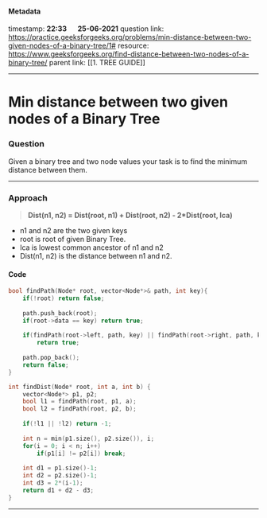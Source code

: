 #### Metadata

timestamp: **22:33**  &emsp;  **25-06-2021**
question link: https://practice.geeksforgeeks.org/problems/min-distance-between-two-given-nodes-of-a-binary-tree/1#
resource: https://www.geeksforgeeks.org/find-distance-between-two-nodes-of-a-binary-tree/
parent link: [[1. TREE GUIDE]]

---

# Min distance between two given nodes of a Binary Tree

### Question

Given a binary tree and two node values your task is to find the minimum distance between them.

---


### Approach

>**Dist(n1, n2)  =  Dist(root, n1)  +  Dist(root, n2)  -  2\*Dist(root, lca)** 
- n1 and n2 are the two given keys
- root is root of given Binary Tree.
- lca is lowest common ancestor of n1 and n2
- Dist(n1, n2) is the distance between n1 and n2.

#### Code

``` cpp
bool findPath(Node* root, vector<Node*>& path, int key){
    if(!root) return false;
    
    path.push_back(root);
    if(root->data == key) return true;
    
    if(findPath(root->left, path, key) || findPath(root->right, path, key))
        return true;
    
    path.pop_back();
    return false;
}

int findDist(Node* root, int a, int b) {
    vector<Node*> p1, p2;
    bool l1 = findPath(root, p1, a);
    bool l2 = findPath(root, p2, b);
    
    if(!l1 || !l2) return -1;
    
    int n = min(p1.size(), p2.size()), i;
    for(i = 0; i < n; i++)
        if(p1[i] != p2[i]) break;
        
    int d1 = p1.size()-1;
    int d2 = p2.size()-1;
    int d3 = 2*(i-1);
    return d1 + d2 - d3;
}

```

---


